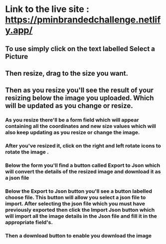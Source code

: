 # Link to the live site : https://pminbrandedchallenge.netlify.app/

## To use simply click on the text labelled Select a Picture
## Then resize, drag to the size you want. 

## Then as you resize you'll see the result of your resizing below the image you uploaded. Which will be updated as you change or resize.

### As you resize there'll be a form field which will appear containing all the coordinates and new size values which will also keep updating as you resize or change the image.

### After you've resized it, click on the right and left rotate icons to rotate the image .
### Below the form you'll find a button called Export to Json which will convert the details of the resized image and download it as a json file 

### Below the Export to Json button you'll see a button labelled choose file. This button will allow you select a json file to import. After selecting the json file which you must have previously exported then click the Import Json button which will import all the image details in the Json file and fill it in the appropriate field's. 

### Then a download button to enable you download the image
